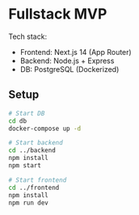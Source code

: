 # Fullstack MVP

Tech stack:

- Frontend: Next.js 14 (App Router)
- Backend: Node.js + Express
- DB: PostgreSQL (Dockerized)

## Setup

```bash
# Start DB
cd db
docker-compose up -d

# Start backend
cd ../backend
npm install
npm start

# Start frontend
cd ../frontend
npm install
npm run dev

